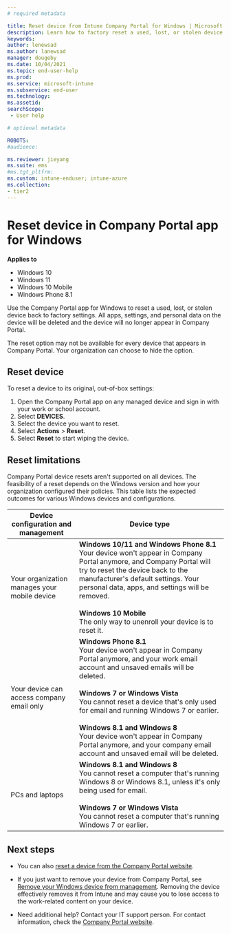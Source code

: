 ```yaml
---
# required metadata

title: Reset device from Intune Company Portal for Windows | Microsoft Docs
description: Learn how to factory reset a used, lost, or stolen device in Company Portal for Windows.
keywords:
author: lenewsad
ms.author: lanewsad
manager: dougeby
ms.date: 10/04/2021
ms.topic: end-user-help
ms.prod:
ms.service: microsoft-intune
ms.subservice: end-user
ms.technology:
ms.assetid: 
searchScope:
 - User help

# optional metadata

ROBOTS:  
#audience:

ms.reviewer: jieyang
ms.suite: ems
#ms.tgt_pltfrm:
ms.custom: intune-enduser; intune-azure
ms.collection:
- tier2
---
```



# Reset device in Company Portal app for Windows  

**Applies to**  
- Windows 10  
- Windows 11  
- Windows 10 Mobile  
- Windows Phone 8.1

Use the Company Portal app for Windows to reset a used, lost, or stolen device back to factory settings. All apps, settings, and personal data on the device will be deleted and the device will no longer appear in Company Portal.  

The reset option may not be available for every device that appears in Company Portal. Your organization can choose to hide the option.  


## Reset device   
To reset a device to its original, out-of-box settings:  

1. Open the Company Portal app on any managed device and sign in with your work or school account.
2. Select **DEVICES**. 
3. Select the device you want to reset.
4. Select **Actions** > **Reset**.    
5. Select **Reset** to start wiping the device.   

## Reset limitations  
Company Portal device resets aren't supported on all devices. The feasibility of a reset depends on the Windows version and how your organization configured their policies. This table lists the expected outcomes for various Windows devices and configurations.       


|Device configuration and management|Device type|
|---------------------------------------|---------------|
|Your organization manages your mobile device|**Windows 10/11 and Windows Phone 8.1**</br>Your device won't appear in Company Portal anymore, and Company Portal will try to reset the device back to the manufacturer's default settings. Your personal data, apps, and settings will be removed. <br /><br />**Windows 10 Mobile**</br>The only way to unenroll your device is to reset it.|
|Your device can access company email only|**Windows Phone 8.1**<br />Your device won't appear in Company Portal anymore, and your work email account and unsaved emails will be deleted.<br /><br />**Windows 7 or Windows Vista**<br />You cannot reset a device that's only used for email and running Windows 7 or earlier.<br /><br />**Windows 8.1 and Windows 8**<br />Your device won't appear in Company Portal anymore, and your company email account and unsaved email will be deleted.|
|PCs and laptops|**Windows 8.1 and Windows 8**<br />You cannot reset a computer that's running Windows 8 or Windows 8.1, unless it's only being used for email.<br /><br />**Windows 7 or Windows Vista**<br />You cannot reset a computer that's running Windows 7 or earlier.|  

## Next steps 

* You can also [reset a device from the Company Portal website](reset-device-company-portal-website.md).

* If you just want to remove your device from Company Portal, see [Remove your Windows device from management](unenroll-your-device-from-intune-windows.md). Removing the device effectively removes it from Intune and may cause you to lose access to the work-related content on your device. 

* Need additional help? Contact your IT support person. For contact information, check the [Company Portal website](https://go.microsoft.com/fwlink/?linkid=2010980).  
